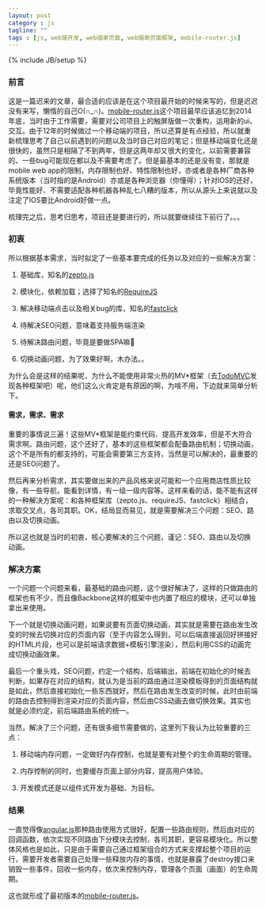```yaml
---
layout: post
category : js
tagline: ""
tags : [js, web端开发, web端单页面, web端单页面框架, mobile-router.js]
---
```

{% include JB/setup %}

### 前言

这是一篇迟来的文章，最合适的应该是在这个项目最开始的时候来写的，但是迟迟没有来写，懒惰的自己O(∩_∩)。[mobile-router.js](https://github.com/dolymood/mobile-router.js)这个项目最早应该追忆到2014年底，当时由于工作需要，需要对公司项目上的触屏版做一次重构，运用新的ui、交互。由于12年的时候做过一个移动端的项目，所以还算是有点经验，所以就重新梳理思考了自己以前遇到的问题以及当时自己对应的笔记；但是移动端变化还是很快的，虽然只是相隔了不到两年，但是这两年却又很大的变化，以前需要兼容的、一些bug可能现在都以及不需要考虑了。但是最基本的还是没有变，那就是mobile web app的限制，内存限制也好、特性限制也好，亦或者是各种厂商各种系统版本（当时指的是Android）亦或是各种浏览器（你懂得）；针对IOS的还好，毕竟性能好、不需要适配各种机器各种乱七八糟的版本，所以从源头上来说就以及注定了IOS要比Android好做一点。

梳理完之后，思考归思考，项目还是要进行的，所以就要继续往下前行了。。。

### 初衷

所以根据基本需求，当时拟定了一些基本要完成的任务以及对应的一些解决方案：

1. 基础库，知名的[zepto.js](http://zeptojs.com/)

1. 模块化，依赖加载；选择了知名的[RequireJS](http://requirejs.org/)

1. 解决移动端点击以及相关bug的库，知名的[fastclick](https://github.com/ftlabs/fastclick)

1. 待解决SEO问题，意味着支持服务端渲染

1. 待解决路由问题，毕竟是要做SPA嘛🐴

1. 切换动画问题，为了效果好啊，木办法。。

为什么会是这样的结果呢，为什么不能使用非常火热的MV*框架（去[TodoMVC](http://todomvc.com/)发现各种框架吧）呢，他们这么火肯定是有原因的啊，为啥不用，下边就来简单分析下。

<!--more-->

#### 需求，需求、需求

重要的事情说三遍！这些MV*框架是能约束代码、提高开发效率，但是不大符合需求啊。路由问题，这个还好了，基本的这些框架都会配备路由机制；切换动画，这个不是所有的都支持的，可能会需要第三方支持，当然是可以解决的，最重要的还是SEO问题了。

然后再来分析需求，其实要做出来的产品风格来说可能和一个应用商店性质比较像，有一些导航，能看到详情，有一级一级内容等。这样来看的话，能不能有这样的一种解决方案呢：和各种框架库（zepto.js、requireJS、fastclick）相结合，求取交叉点，各司其职。OK，结局显而易见，就是需要解决三个问题：SEO、路由以及切换动画。

所以这也就是当时的初衷，核心要解决的三个问题，谨记：SEO、路由以及切换动画。

### 解决方案

一个问题一个问题来看，最基础的路由问题，这个很好解决了，这样的只做路由的框架也有不少，而且像Backbone这样的框架中也内置了相应的模块，还可以单独拿出来使用。

下一个就是切换动画问题，如果说要有页面切换动画，其实就是需要在路由发生改变的时候去切换对应的页面内容（至于内容怎么得到，可以后端直接返回好拼接好的HTML片段，也可以是前端请求数据+模板引擎渲染），然后利用CSS的动画完成切换动画效果。

最后一个重头戏，SEO问题，约定一个结构，后端输出，前端在初始化的时候去判断，如果存在对应的结构，就认为是当前的路由通过渲染模板得到的页面结构就是如此，然后直接初始化一些东西就好。然后在路由发生改变的时候，此时由前端的路由去控制得到渲染对应的页面内容，然后由CSS动画去做切换效果。其实也就是必须约定，前后端路由系统的统一。

当然，解决了三个问题，还有很多细节需要做的，这里列下我认为比较重要的三点：

1. 移动端内存问题，一定做好内存控制，也就是要有对整个的生命周期的管理。

1. 内存控制的同时，也要缓存页面上部分内容，提高用户体验。

1. 开发模式还是以组件式开发为基础、为目标。

### 结果

一直觉得像[angular.js](https://angularjs.org)那种路由使用方式很好，配置一些路由规则，然后由对应的回调函数，依次实现不同路由下分模块去控制，各司其职，更容易模块化。所以整体风格也是如此，只是由于需要自己通过框架组合的方式来支撑起整个项目的运行，需要开发者需要自己处理一些释放内存的事情，也就是暴露了destroy接口来销毁一些事件，回收一些内存，依次来控制内存，管理各个页面（画面）的生命周期。

这也就形成了最初版本的[mobile-router.js](https://github.com/dolymood/mobile-router.js)。

